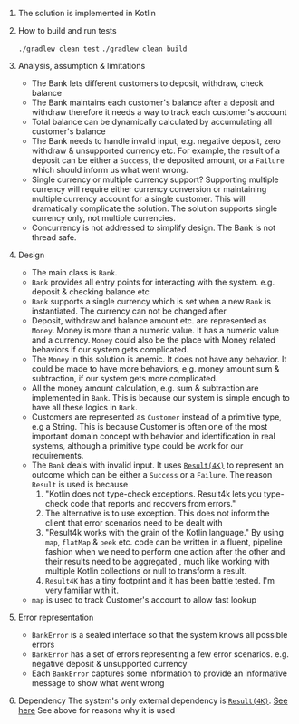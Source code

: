 1. The solution is implemented in Kotlin
2. How to build and run tests

   `./gradlew clean test`
   `./gradlew clean build`
3. Analysis, assumption & limitations
   
   * The Bank lets different customers to deposit, withdraw, check balance
   * The Bank maintains each customer's balance after a deposit and withdraw therefore it needs a way to track each customer's account
   * Total balance can be dynamically calculated by accumulating all customer's balance
   * The Bank needs to handle invalid input, e.g. negative deposit, zero withdraw & unsupported currency etc. For example, the result of a
     deposit can be either a `Success`, the deposited amount, or a `Failure` which should inform us what went wrong.
   * Single currency or multiple currency support? Supporting multiple currency will require either currency conversion
     or maintaining multiple currency account for a single customer. This will dramatically complicate the solution. The solution
     supports single currency only, not multiple currencies.
   * Concurrency is not addressed to simplify design. The Bank is not thread safe.

4. Design
   * The main class is `Bank`. 
   * `Bank` provides all entry points for interacting with the system. e.g. deposit & checking balance etc
   * `Bank` supports a single currency which is set when a new `Bank` is instantiated. The currency can not be changed after
   * Deposit, withdraw and balance amount etc. are represented as `Money`. Money is more than a numeric value. It has a numeric value
     and a currency. `Money` could also be the place with Money related behaviors if our system gets complicated.
   * The `Money` in this solution is anemic. It does not have any behavior. It could be made to have more behaviors, e.g. money amount sum & subtraction,
     if our system gets more complicated.
   * All the money amount calculation, e.g. sum & subtraction are implemented in `Bank`. This is because our system is
     simple enough to have all these logics in `Bank`.  
   * Customers are represented as `Customer` instead of a primitive type, e.g a String. This is because Customer is
     often one of the most important domain concept with behavior and identification in real systems, although 
     a primitive type could be work for our requirements.
   * The `Bank` deals with invalid input. It uses [`Result(4K)`](https://github.com/npryce/result4k) to represent an outcome which can be either a `Success` or a `Failure`.
     The reason `Result` is used is because 
     1. "Kotlin does not type-check exceptions. Result4k lets you type-check code that reports and recovers from errors."
     2. The alternative is to use exception. This does not inform the client that error scenarios need to be dealt with
     3. "Result4k works with the grain of the Kotlin language." By using `map`, `flatMap` & `peek` etc. code can be written
        in a fluent, pipeline fashion when we need to perform one action after the other and their results need to be aggregated , much like 
        working with multiple Kotlin collections or null to transform a result. 
     4. `Result4K` has a tiny footprint and it has been battle tested. I'm very familiar with it. 
   * `map` is used to track Customer's account to allow fast lookup
5. Error representation 
   * `BankError` is a sealed interface so that the system knows all possible errors
   * `BankError` has a set of errors representing a few error scenarios. e.g. negative deposit & unsupported currency
   * Each `BankError` captures some information to provide an informative message to show what went wrong
6. Dependency
   The system's only external dependency is [`Result(4K)`](https://github.com/npryce/result4k). [See here]((https://github.com/npryce/result4k)) See above for reasons why it is used
